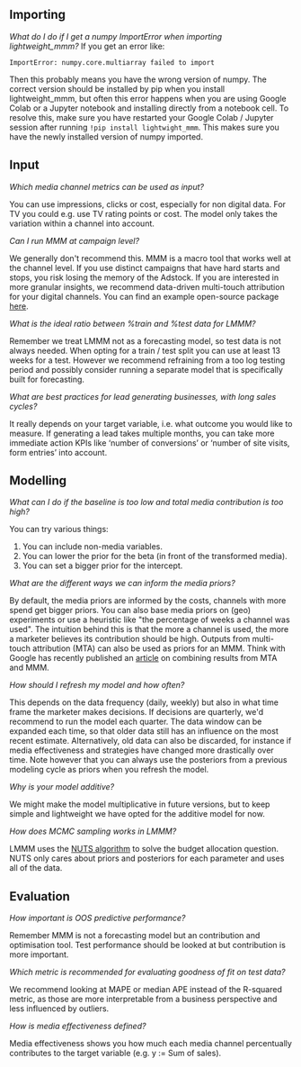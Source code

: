 ## Importing

*What do I do if I get a numpy ImportError when importing lightweight_mmm?*
If you get an error like:

```{python}
ImportError: numpy.core.multiarray failed to import
```

Then this probably means you have the wrong version of numpy. 
The correct version should be installed by pip when you install lightweight_mmm, but often this error happens when you are using Google Colab or a Jupyter notebook and installing directly from a notebook cell. 
To resolve this, make sure you have restarted your Google Colab / Jupyter session after running `!pip install lightwight_mmm`.
This makes sure you have the newly installed version of numpy imported.

## Input
*Which media channel metrics can be used as input?* 

You can use impressions, clicks or cost, especially for non digital data. For TV you could e.g. use TV rating points or cost. The model only takes the variation within a channel into account.

*Can I run MMM at campaign level?*

We generally don't recommend this. MMM is a macro tool that works well at the channel level. If you use distinct campaigns that have hard starts and stops, you risk losing the memory of the Adstock.
If you are interested in more granular insights, we recommend data-driven multi-touch attribution for your digital channels. You can find an example open-source package [here](https://github.com/google/fractribution/tree/master/py).

*What is the ideal ratio between %train and %test data for LMMM?*

Remember we treat LMMM not as a forecasting model, so test data is not always needed. When opting for a train / test split you can use at least 13 weeks for a test. However we recommend refraining from a too log testing period and possibly consider running a separate model that is specifically built for forecasting.

*What are best practices for lead generating businesses, with long sales cycles?*

It really depends on your target variable, i.e. what outcome you would like to measure. If generating a lead takes multiple months, you can take more immediate action KPIs like ‘number of conversions’ or ‘number of site visits, form entries’ into account.



## Modelling


*What can I do if the baseline is too low and total media contribution is too high?*

You can try various things:
1) You can include non-media variables.
2) You can lower the prior for the beta (in front of the transformed media).
3) You can set a bigger prior for the intercept.


*What are the different ways we can inform the media priors?*

By default, the media priors are informed by the costs, channels with more spend get bigger priors. 
You can also base media priors on (geo) experiments or use a heuristic like "the percentage of weeks a channel was used". The intuition behind this is that the more a channel is used, the more a marketer believes its contribution should be high.
Outputs from multi-touch attribution (MTA) can also be used as priors for an MMM.
Think with Google has recently published an [article](https://www.thinkwithgoogle.com/_qs/documents/13385/TwGxOP_Unified_Marketing_Measurement.pdf) on combining results from MTA and MMM. 


*How should I refresh my model and how often?*

This depends on the data frequency (daily, weekly) but also in what time frame the marketer makes decisions. If decisions are quarterly, we'd recommend to run the model each quarter. 
The data window can be expanded each time, so that older data still has an influence on the most recent estimate. Alternatively, old data can also be discarded, for instance if media effectiveness and strategies have changed more drastically over time. Note however that you can always use the posteriors from a previous modeling cycle as priors when you refresh the model.

*Why is your model additive?*

We might make the model multiplicative in future versions, but to keep simple and lightweight we have opted for the additive model for now.

*How does MCMC sampling works in LMMM?*

LMMM uses the [NUTS algorithm](https://mc-stan.org/docs/stan-users-guide/problematic-posteriors.html#no-u-turn-sampling) to solve the budget allocation question. NUTS only cares about priors and posteriors for each parameter and uses all of the data.

## Evaluation

*How important is OOS predictive performance?*

Remember MMM is not a forecasting model but an contribution and optimisation tool. Test performance should be looked at but contribution is more important.

*Which metric is recommended for evaluating goodness of fit on test data?*

We recommend looking at MAPE or median APE instead of the R-squared metric, as those are more interpretable from a business perspective and less influenced by outliers. 

*How is media effectiveness defined?*

Media effectiveness shows you how much each media channel percentually contributes to the target variable (e.g. y := Sum of sales).
